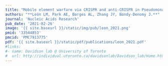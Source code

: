 ```yaml
---
title: "Mobile element warfare via CRISPR and anti-CRISPR in Pseudomonas aeruginosa"
authors: "**León LM, Park AE, Borges AL, Zhang JY, Bondy-Denomy J.**"
journal: 'Nucleic Acids Research'
pub_date: '2021-02-26'
image: '{{ site.baseurl }}/static/img/pub/leon_2021.png'
pmid: '33544853'
pmcid: 'PMC7913775'
pdf: '{{ site.baseurl }}/static/pdf/publications/leon_2021.pdf'
#links:
#- name: Davidson lab @ University of Toronto
#  url: http://individual.utoronto.ca/davidsonlab/Davidson_lab/Home.html
---
```

